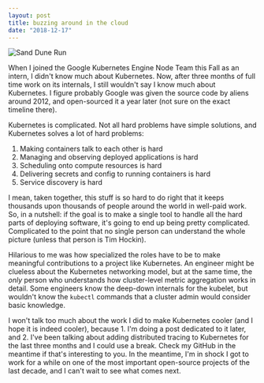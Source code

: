 ```yaml
---
layout: post
title: buzzing around in the cloud 
date: "2018-12-17"
---
```


![Sand Dune Run](/images/dune_run.jpg)

When I joined the Google Kubernetes Engine Node Team this Fall as an intern, I didn't know much about Kubernetes. Now, after three months of full time work on its internals, I still wouldn't say I know much about Kubernetes. I figure probably Google was given the source code by aliens around 2012, and open-sourced it a year later (not sure on the exact timeline there).

Kubernetes is complicated. Not all hard problems have simple solutions, and Kubernetes solves a lot of hard problems:

1. Making containers talk to each other is hard
2. Managing and observing deployed applications is hard
3. Scheduling onto compute resources is hard
4. Delivering secrets and config to running containers is hard
5. Service discovery is hard

I mean, taken together, this stuff is so hard to do right that it keeps thousands upon thousands of people around the world in well-paid work. So, in a nutshell: if the goal is to make a single tool to handle all the hard parts of deploying software, it's going to end up being pretty complicated. Complicated to the point that no single person can understand the whole picture (unless that person is Tim Hockin).

Hilarious to me was how specialized the roles have to be to make meaningful contributions to a project like Kubernetes. An engineer might be clueless about the Kubernetes networking model, but at the same time, the *only* person who understands how cluster-level metric aggregation works in detail. Some engineers know the deep-down internals for the kubelet, but wouldn't know the `kubectl` commands that a cluster admin would consider basic knowledge.

I won't talk too much about the work I did to make Kubernetes cooler (and I hope it is indeed cooler), because 1. I'm doing a post dedicated to it later, and 2. I've been talking about adding distributed tracing to Kubernetes for the last three months and I could use a break. Check my GitHub in the meantime if that's interesting to you. In the meantime, I'm in shock I got to work for a while on one of the most important open-source projects of the last decade, and I can't wait to see what comes next.
